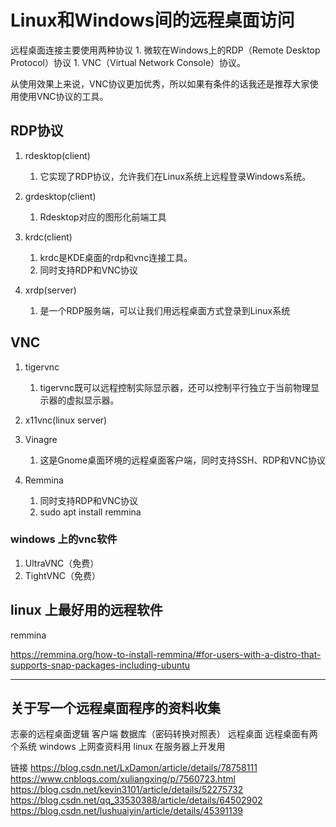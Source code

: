# Linux和Windows间的远程桌面访问

远程桌面连接主要使用两种协议
    1. 微软在Windows上的RDP（Remote Desktop Protocol）协议
    1. VNC（Virtual Network Console）协议。

从使用效果上来说，VNC协议更加优秀，所以如果有条件的话我还是推荐大家使用使用VNC协议的工具。

## RDP协议
1. rdesktop(client)
    1. 它实现了RDP协议，允许我们在Linux系统上远程登录Windows系统。

1. grdesktop(client)
    1. Rdesktop对应的图形化前端工具

1. krdc(client)
    1. krdc是KDE桌面的rdp和vnc连接工具。
    1. 同时支持RDP和VNC协议

1. xrdp(server)
    1. 是一个RDP服务端，可以让我们用远程桌面方式登录到Linux系统

## VNC
1. tigervnc
    1. tigervnc既可以远程控制实际显示器，还可以控制平行独立于当前物理显示器的虚拟显示器。

1. x11vnc(linux server)
    
1. Vinagre
    1. 这是Gnome桌面环境的远程桌面客户端，同时支持SSH、RDP和VNC协议

1. Remmina
    1. 同时支持RDP和VNC协议
    1. sudo apt install remmina

### windows 上的vnc软件
1. UltraVNC（免费）
1. TightVNC（免费）



## linux 上最好用的远程软件
remmina

https://remmina.org/how-to-install-remmina/#for-users-with-a-distro-that-supports-snap-packages-including-ubuntu

---

## 关于写一个远程桌面程序的资料收集
志豪的远程桌面逻辑
    客户端  数据库（密码转换对照表）    远程桌面
        远程桌面有两个系统
            windows 上网查资料用
            linux 在服务器上开发用
    
链接
    https://blog.csdn.net/LxDamon/article/details/78758111
    https://www.cnblogs.com/xuliangxing/p/7560723.html
    https://blog.csdn.net/kevin3101/article/details/52275732
    https://blog.csdn.net/qq_33530388/article/details/64502902
    https://blog.csdn.net/lushuaiyin/article/details/45391139
